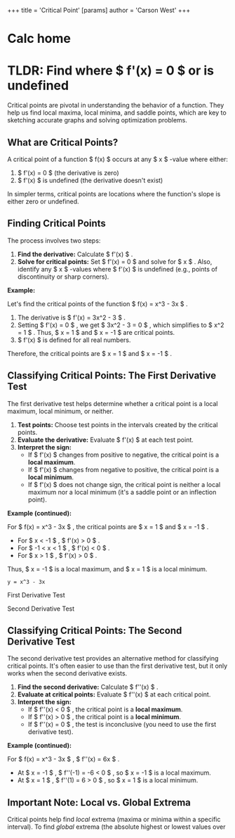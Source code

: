 +++
 title = 'Critical Point'
[params]
	author = 'Carson West'
+++
# Calc home

# TLDR: Find where  $ f'(x) = 0 $   or is undefined 

Critical points are pivotal in understanding the behavior of a function.  They help us find local maxima, local minima, and saddle points, which are key to sketching accurate graphs and solving optimization problems.

## What are Critical Points?

A critical point of a function  $ f(x) $  occurs at any  $ x $ -value where either:

1.   $ f'(x) = 0 $  (the derivative is zero)
2.   $ f'(x) $  is undefined (the derivative doesn't exist)

In simpler terms, critical points are locations where the function's slope is either zero or undefined.

## Finding Critical Points

The process involves two steps:

1. **Find the derivative:** Calculate  $ f'(x) $ .
2. **Solve for critical points:**  Set  $ f'(x) = 0 $  and solve for  $ x $ .  Also, identify any  $ x $ -values where  $ f'(x) $  is undefined (e.g., points of discontinuity or sharp corners).

**Example:**

Let's find the critical points of the function  $ f(x) = x^3 - 3x $ .

1.  The derivative is  $ f'(x) = 3x^2 - 3 $ .
2.  Setting  $ f'(x) = 0 $ , we get  $ 3x^2 - 3 = 0 $ , which simplifies to  $ x^2 = 1 $ .  Thus,  $ x = 1 $  and  $ x = -1 $  are critical points.
3.  $ f'(x) $  is defined for all real numbers.

Therefore, the critical points are  $ x = 1 $  and  $ x = -1 $ .


## Classifying Critical Points: The First Derivative Test

The first derivative test helps determine whether a critical point is a local maximum, local minimum, or neither.

1. **Test points:** Choose test points in the intervals created by the critical points.
2. **Evaluate the derivative:**  Evaluate  $ f'(x) $  at each test point.
3. **Interpret the sign:**
    * If  $ f'(x) $  changes from positive to negative, the critical point is a **local maximum**.
    * If  $ f'(x) $  changes from negative to positive, the critical point is a **local minimum**.
    * If  $ f'(x) $  does not change sign, the critical point is neither a local maximum nor a local minimum (it's a saddle point or an inflection point).

**Example (continued):**

For  $ f(x) = x^3 - 3x $ , the critical points are  $ x = 1 $  and  $ x = -1 $ .

*   For  $ x < -1 $ ,  $ f'(x) > 0 $ .
*   For  $ -1 < x < 1 $ ,  $ f'(x) < 0 $ .
*   For  $ x > 1 $ ,  $ f'(x) > 0 $ .

Thus,  $ x = -1 $  is a local maximum, and  $ x = 1 $  is a local minimum.

```desmos-graph
y = x^3 - 3x
```

First Derivative Test

Second Derivative Test


## Classifying Critical Points: The Second Derivative Test

The second derivative test provides an alternative method for classifying critical points.  It's often easier to use than the first derivative test, but it only works when the second derivative exists.

1. **Find the second derivative:** Calculate  $ f''(x) $ .
2. **Evaluate at critical points:** Evaluate  $ f''(x) $  at each critical point.
3. **Interpret the sign:**
    * If  $ f''(x) < 0 $ , the critical point is a **local maximum**.
    * If  $ f''(x) > 0 $ , the critical point is a **local minimum**.
    * If  $ f''(x) = 0 $ , the test is inconclusive (you need to use the first derivative test).


**Example (continued):**

For  $ f(x) = x^3 - 3x $ ,  $ f''(x) = 6x $ .

*   At  $ x = -1 $ ,  $ f''(-1) = -6 < 0 $ , so  $ x = -1 $  is a local maximum.
*   At  $ x = 1 $ ,  $ f''(1) = 6 > 0 $ , so  $ x = 1 $  is a local minimum.

##  Important Note: Local vs. Global Extrema

Critical points help find *local* extrema (maxima or minima within a specific interval). To find *global* extrema (the absolute highest or lowest values over
